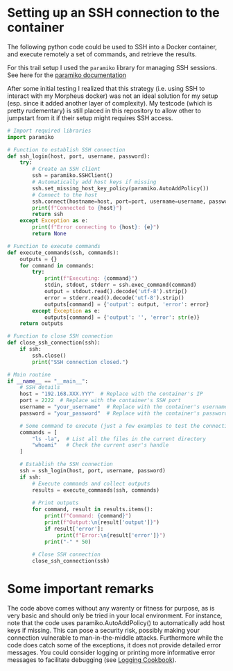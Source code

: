 # Setting up an SSH connection to the container

The following python code could be used to SSH into a Docker container, and execute remotely a set of commands, and retrieve the results. 

For this trail setup I used the `paramiko` library for managing SSH sessions. See here for the 
[paramiko documentation](https://www.paramiko.org/)

After some initial testing I realized that this strategy (i.e. using SSH to interact with my Morpheus docker) was not an ideal solution for my setup (esp. since it added another layer of complexity). My testcode (which is pretty rudementary) is still placed in this repository to allow other to jumpstart from it if their setup might requires SSH access.


```python
# Import required libraries
import paramiko

# Function to establish SSH connection
def ssh_login(host, port, username, password):
    try:
        # Create an SSH client
        ssh = paramiko.SSHClient()
        # Automatically add host keys if missing
        ssh.set_missing_host_key_policy(paramiko.AutoAddPolicy())
        # Connect to the host
        ssh.connect(hostname=host, port=port, username=username, password=password)
        print(f"Connected to {host}")
        return ssh
    except Exception as e:
        print(f"Error connecting to {host}: {e}")
        return None

# Function to execute commands
def execute_commands(ssh, commands):
    outputs = {}
    for command in commands:
        try:
            print(f"Executing: {command}")
            stdin, stdout, stderr = ssh.exec_command(command)
            output = stdout.read().decode('utf-8').strip()
            error = stderr.read().decode('utf-8').strip()
            outputs[command] = {'output': output, 'error': error}
        except Exception as e:
            outputs[command] = {'output': '', 'error': str(e)}
    return outputs

# Function to close SSH connection
def close_ssh_connection(ssh):
    if ssh:
        ssh.close()
        print("SSH connection closed.")

# Main routine
if __name__ == "__main__":
    # SSH details
    host = "192.168.XXX.YYY"  # Replace with the container's IP
    port = 2222  # Replace with the container's SSH port
    username = "your_username"  # Replace with the container's username
    password = "your_password"  # Replace with the container's password

    # Some command to execute (just a few examples to test the connection)
    commands = [
        "ls -la",  # List all the files in the current directory
        "whoami"   # Check the current user's handle
    ]

    # Establish the SSH connection
    ssh = ssh_login(host, port, username, password)
    if ssh:
        # Execute commands and collect outputs
        results = execute_commands(ssh, commands)
        
        # Print outputs
        for command, result in results.items():
            print(f"Command: {command}")
            print(f"Output:\n{result['output']}")
            if result['error']:
                print(f"Error:\n{result['error']}")
            print("-" * 50)
        
        # Close SSH connection
        close_ssh_connection(ssh)
```

# Some important remarks

The code above comes without any warenty or fitness for purpose, as is very basic and should only be tried in your local environment. For instance, note that the code uses paramiko.AutoAddPolicy() to automatically add host keys if missing. This can pose a security risk, possibly making your connection vulnerable to man-in-the-middle attacks. Furthermore while the code does catch some of the exceptions, it does not provide detailed error messages. You could consider logging or printing more informative error messages to facilitate debugging (see [Logging Cookbook](https://docs.python.org/3/howto/logging-cookbook.html)).


